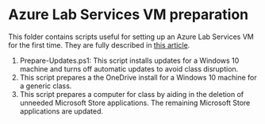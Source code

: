 # Azure Lab Services VM preparation

This folder contains scripts useful for setting up an Azure Lab Services VM for the first time. They are fully described in [this article](https://docs.microsoft.com/en-us/azure/lab-services/classroom-labs/how-to-prepare-windows-template).

1. Prepare-Updates.ps1: This script installs updates for a Windows 10 machine and turns off automatic updates to avoid class disruption.
2. This script prepares a the OneDrive install for a Windows 10 machine for a generic class.
3. This script prepares a computer for class by aiding in the deletion of unneeded Microsoft Store applications. The remaining Microsoft Store applications are updated.